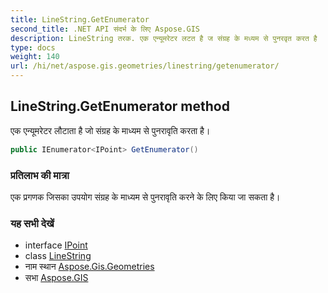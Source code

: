 ```yaml
---
title: LineString.GetEnumerator
second_title: .NET API संदर्भ के लिए Aspose.GIS
description: LineString तरक. एक एन्यूमरेटर लटत है ज संग्रह के मध्यम से पुनरवृत करत है
type: docs
weight: 140
url: /hi/net/aspose.gis.geometries/linestring/getenumerator/
---
```

## LineString.GetEnumerator method

एक एन्यूमरेटर लौटाता है जो संग्रह के माध्यम से पुनरावृति करता है।

```csharp
public IEnumerator<IPoint> GetEnumerator()
```

### प्रतिलाभ की मात्रा

एक प्रगणक जिसका उपयोग संग्रह के माध्यम से पुनरावृति करने के लिए किया जा सकता है।

### यह सभी देखें

* interface [IPoint](../../ipoint/)
* class [LineString](../)
* नाम स्थान [Aspose.Gis.Geometries](../../linestring/)
* सभा [Aspose.GIS](../../../)


